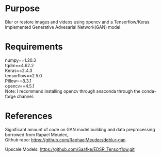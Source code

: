 # Purpose
Blur or restore images and videos using opencv and a Tensorflow/Keras implemented Generative Advesarial Network(GAN) model.
# Requirements
numpy==1.20.3                                                                                                                                                                     
tqdm==4.62.2                                                                                                                                                                      
Keras==2.4.3                                                                                                                                                                       
tensorflow==2.5.0                                                                                                                                                                 
Pillow==8.3.1                                                                                                                                                                    
opencv==4.5.1                                                                                                                                                                      
Note: I recommend installing opencv through anaconda through the conda-forge channel.
# References
Significant amount of code on GAN model building and data preprocessing borrowed from Rapael Meudec,                 
Github repo: https://github.com/RaphaelMeudec/deblur-gan

Upscale Models: https://github.com/Saafke/EDSR_Tensorflow.git

